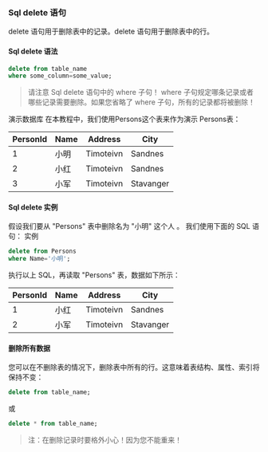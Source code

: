### Sql delete 语句
delete 语句用于删除表中的记录。delete 语句用于删除表中的行。
#### Sql delete 语法

```sql
delete from table_name
where some_column=some_value;
```
> 请注意 Sql delete 语句中的 where 子句！
where 子句规定哪条记录或者哪些记录需要删除。如果您省略了 where 子句，所有的记录都将被删除！

演示数据库
在本教程中，我们使用Persons这个表来作为演示
Persons表：

|  PersonId| Name | Address|  City| 
|--|--|--|--|
|1 |小明 |Timoteivn |Sandnes |
|2 |小红|Timoteivn |Sandnes |
|3 |小军|Timoteivn |Stavanger |

#### Sql delete 实例
假设我们要从 "Persons" 表中删除名为 "小明" 这个人 。
我们使用下面的 SQL 语句：
实例

```sql
delete from Persons
where Name='小明';
```

执行以上 SQL，再读取 "Persons" 表，数据如下所示：

|  PersonId| Name | Address|  City| 
|--|--|--|--|
|1 |小红|Timoteivn |Sandnes |
|2 |小军|Timoteivn |Stavanger |

#### 删除所有数据
您可以在不删除表的情况下，删除表中所有的行。这意味着表结构、属性、索引将保持不变：

```sql
delete from table_name;
```
或

```sql
delete * from table_name;
```

>注：在删除记录时要格外小心！因为您不能重来！